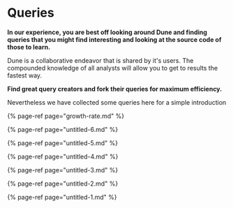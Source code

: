 # Queries

**In our experience, you are best off looking around Dune and finding queries that you might find interesting and looking at the source code of those to learn.** 

Dune is a collaborative endeavor that is shared by it's users. The compounded knowledge of all analysts will allow you to get to results the fastest way.

**Find great query creators and fork their queries for maximum efficiency.**



Nevertheless we have collected some queries here for a simple introduction



{% page-ref page="growth-rate.md" %}

{% page-ref page="untitled-6.md" %}

{% page-ref page="untitled-5.md" %}

{% page-ref page="untitled-4.md" %}

{% page-ref page="untitled-3.md" %}

{% page-ref page="untitled-2.md" %}

{% page-ref page="untitled-1.md" %}



